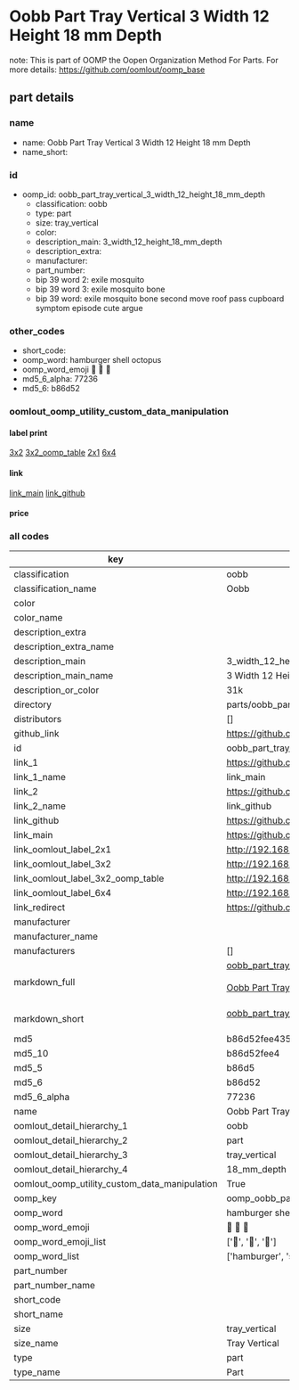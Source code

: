 # Oobb Part Tray Vertical 3 Width 12 Height 18 mm Depth  

note: This is part of OOMP the Oopen Organization Method For Parts. For more details: https://github.com/oomlout/oomp_base

##  part details
  







### name
* name: Oobb Part Tray Vertical 3 Width 12 Height 18 mm Depth
* name_short: 
### id
* oomp_id: oobb_part_tray_vertical_3_width_12_height_18_mm_depth
  * classification: oobb
  * type: part
  * size: tray_vertical
  * color: 
  * description_main: 3_width_12_height_18_mm_depth
  * description_extra: 
  * manufacturer: 
  * part_number: 
  * bip 39 word 2: exile mosquito
  * bip 39 word 3: exile mosquito bone
  * bip 39 word: exile mosquito bone second move roof pass cupboard symptom episode cute argue

### other_codes
* short_code: 
* oomp_word: hamburger shell octopus
* oomp_word_emoji :hamburger: :shell: :octopus:
* md5_6_alpha: 77236
* md5_6: b86d52






### oomlout_oomp_utility_custom_data_manipulation
#### label print
[3x2](http://192.168.1.245:1112/?label=oomp%2077236)
[3x2_oomp_table](http://192.168.1.108:1112/?label=oomp%2077236)
[2x1](http://192.168.1.242:1112/?label=oomp%2077236)
[6x4](http://192.168.1.55:1112/?label=oomp%2077236)    

#### link

[link_main](https://github.com/oomlout/oomlout_oomp_version_1_messy/tree/main/parts/oobb_part_tray_vertical_3_width_12_height_18_mm_depth) [link_github](https://github.com/oomlout/oomlout_oomp_version_1_messy/tree/main/parts/oobb_part_tray_vertical_3_width_12_height_18_mm_depth)                             

#### price







### all codes 
| key | value |  
| --- | --- |  
| classification | oobb |  
| classification_name | Oobb |  
| color |  |  
| color_name |  |  
| description_extra |  |  
| description_extra_name |  |  
| description_main | 3_width_12_height_18_mm_depth |  
| description_main_name | 3 Width 12 Height 18 mm Depth |  
| description_or_color | 31k |  
| directory | parts/oobb_part_tray_vertical_3_width_12_height_18_mm_depth |  
| distributors | [] |  
| github_link | https://github.com/oomlout/oomlout_oomp_part_src/tree/main/parts/oobb_part_tray_vertical_3_width_12_height_18_mm_depth |  
| id | oobb_part_tray_vertical_3_width_12_height_18_mm_depth |  
| link_1 | https://github.com/oomlout/oomlout_oomp_version_1_messy/tree/main/parts/oobb_part_tray_vertical_3_width_12_height_18_mm_depth |  
| link_1_name | link_main |  
| link_2 | https://github.com/oomlout/oomlout_oomp_version_1_messy/tree/main/parts/oobb_part_tray_vertical_3_width_12_height_18_mm_depth |  
| link_2_name | link_github |  
| link_github | https://github.com/oomlout/oomlout_oomp_version_1_messy/tree/main/parts/oobb_part_tray_vertical_3_width_12_height_18_mm_depth |  
| link_main | https://github.com/oomlout/oomlout_oomp_version_1_messy/tree/main/parts/oobb_part_tray_vertical_3_width_12_height_18_mm_depth |  
| link_oomlout_label_2x1 | http://192.168.1.242:1112/?label=oomp%2077236 |  
| link_oomlout_label_3x2 | http://192.168.1.245:1112/?label=oomp%2077236 |  
| link_oomlout_label_3x2_oomp_table | http://192.168.1.108:1112/?label=oomp%2077236 |  
| link_oomlout_label_6x4 | http://192.168.1.55:1112/?label=oomp%2077236 |  
| link_redirect | https://github.com/oomlout/oomlout_oomp_version_1_messy/tree/main/parts/oobb_part_tray_vertical_3_width_12_height_18_mm_depth |  
| manufacturer |  |  
| manufacturer_name |  |  
| manufacturers | [] |  
| markdown_full | [oobb_part_tray_vertical_3_width_12_height_18_mm_depth](none)<br>[](none)<br>[Oobb Part Tray Vertical 3 Width 12 Height 18 Mm Depth](none)<br><br> |  
| markdown_short | [oobb_part_tray_vertical_3_width_12_height_18_mm_depth](none)<br><br> |  
| md5 | b86d52fee435d416eec86c2632a4027d |  
| md5_10 | b86d52fee4 |  
| md5_5 | b86d5 |  
| md5_6 | b86d52 |  
| md5_6_alpha | 77236 |  
| name | Oobb Part Tray Vertical 3 Width 12 Height 18 mm Depth |  
| oomlout_detail_hierarchy_1 | oobb |  
| oomlout_detail_hierarchy_2 | part |  
| oomlout_detail_hierarchy_3 | tray_vertical |  
| oomlout_detail_hierarchy_4 | 18_mm_depth |  
| oomlout_oomp_utility_custom_data_manipulation | True |  
| oomp_key | oomp_oobb_part_tray_vertical_3_width_12_height_18_mm_depth |  
| oomp_word | hamburger shell octopus |  
| oomp_word_emoji | :hamburger: :shell: :octopus: |  
| oomp_word_emoji_list | [':hamburger:', ':shell:', ':octopus:'] |  
| oomp_word_list | ['hamburger', 'shell', 'octopus'] |  
| part_number |  |  
| part_number_name |  |  
| short_code |  |  
| short_name |  |  
| size | tray_vertical |  
| size_name | Tray Vertical |  
| type | part |  
| type_name | Part |  
